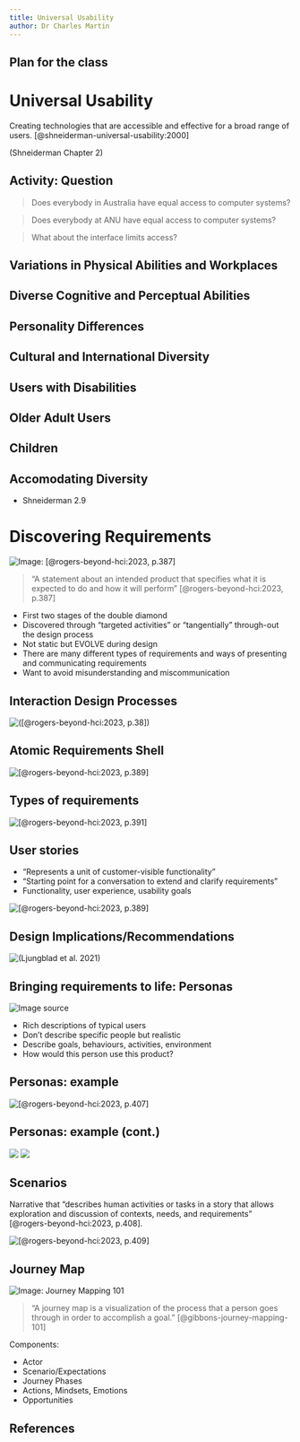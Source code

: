 ```yaml
---
title: Universal Usability
author: Dr Charles Martin
---
```


## Plan for the class

# Universal Usability

Creating technologies that are accessible and effective for a broad range of users. [@shneiderman-universal-usability:2000]

(Shneiderman Chapter 2) 

## Activity: Question

> Does everybody in Australia have equal access to computer systems?

> Does everybody at ANU have equal access to computer systems?

> What about the interface limits access?

## Variations in Physical Abilities and Workplaces

## Diverse Cognitive and Perceptual Abilities

## Personality Differences

## Cultural and International Diversity

## Users with Disabilities

## Older Adult Users

## Children

## Accomodating Diversity

- Shneiderman 2.9

# Discovering Requirements

![Image: [@rogers-beyond-hci:2023, p.387]](img/05_03_discovering_requirements_0.png)

> “A statement about an intended product that specifies what it is expected to do and how it will perform” [@rogers-beyond-hci:2023, p.387]

- First two stages of the double diamond
- Discovered through “targeted activities” or “tangentially” through-out the design process
- Not static but EVOLVE during design
- There are many different types of requirements and ways of presenting and communicating requirements
- Want to avoid misunderstanding and miscommunication

## Interaction Design Processes

![([@rogers-beyond-hci:2023, p.38])](img/05_03_discovering_requirements_1.png)

## Atomic Requirements Shell

![[@rogers-beyond-hci:2023, p.389]](img/05_03_discovering_requirements_2.png)

## Types of requirements

![[@rogers-beyond-hci:2023, p.391]](img/05_03_discovering_requirements_3.jpg)

## User stories

- “Represents a unit of customer-visible functionality”
- “Starting point for a conversation to extend and clarify requirements”
- Functionality, user experience, usability goals

![[@rogers-beyond-hci:2023, p.389]](img/05_03_discovering_requirements_4.jpg)


## Design Implications/Recommendations

![(Ljungblad et al. 2021)](img/05_03_discovering_requirements_5.png)

## Bringing requirements to life: Personas

![Image [source](https://www.usability.gov/how-to-and-tools/methods/personas.html)](img/05_03_discovering_requirements_6.jpg)

- Rich descriptions of typical users
- Don’t describe specific people but realistic
- Describe goals, behaviours, activities, environment
- How would this person use this product?

## Personas: example

![[@rogers-beyond-hci:2023, p.407]](img/05_03_discovering_requirements_7.png)

## Personas: example (cont.)

![](img/05_03_discovering_requirements_8.jpg)
![](img/05_03_discovering_requirements_9.jpg)

## Scenarios

Narrative that “describes human activities or tasks in a story that allows exploration and discussion of contexts, needs, and requirements” [@rogers-beyond-hci:2023, p.408].

![[@rogers-beyond-hci:2023, p.409]](img/05_03_discovering_requirements_10.jpg)

## Journey Map

![Image: [Journey Mapping 101](https://www.nngroup.com/articles/journey-mapping-101/)](img/05_03_discovering_requirements_11.png)

> “A journey map is a visualization of the process that a person goes through in order to accomplish a goal.” [@gibbons-journey-mapping-101]

Components:

- Actor
- Scenario/Expectations
- Journey Phases
- Actions, Mindsets, Emotions
- Opportunities

## References
